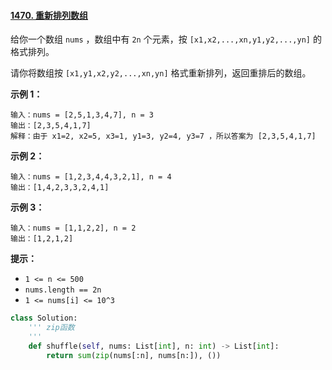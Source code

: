 #### [1470. 重新排列数组](https://leetcode-cn.com/problems/shuffle-the-array/)

给你一个数组 `nums` ，数组中有 `2n` 个元素，按 `[x1,x2,...,xn,y1,y2,...,yn]` 的格式排列。

请你将数组按 `[x1,y1,x2,y2,...,xn,yn]` 格式重新排列，返回重排后的数组。

 

**示例 1：**

```
输入：nums = [2,5,1,3,4,7], n = 3
输出：[2,3,5,4,1,7] 
解释：由于 x1=2, x2=5, x3=1, y1=3, y2=4, y3=7 ，所以答案为 [2,3,5,4,1,7]
```

**示例 2：**

```
输入：nums = [1,2,3,4,4,3,2,1], n = 4
输出：[1,4,2,3,3,2,4,1]
```

**示例 3：**

```
输入：nums = [1,1,2,2], n = 2
输出：[1,2,1,2]
```

 

**提示：**

- `1 <= n <= 500`
- `nums.length == 2n`
- `1 <= nums[i] <= 10^3`

```python
class Solution:
    ''' zip函数
    '''
    def shuffle(self, nums: List[int], n: int) -> List[int]:
        return sum(zip(nums[:n], nums[n:]), ())
```

